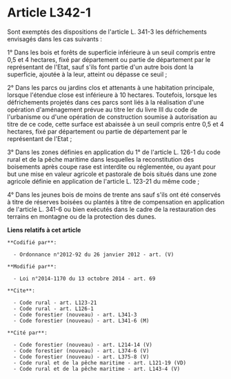# Article L342-1

Sont exemptés des dispositions de l'article L. 341-3 les défrichements envisagés dans les cas suivants :

1° Dans les bois et forêts de superficie inférieure à un seuil compris entre 0,5 et 4 hectares, fixé par département ou
partie de département par le représentant de l'Etat, sauf s'ils font partie d'un autre bois dont la superficie, ajoutée à la
leur, atteint ou dépasse ce seuil ;

2° Dans les parcs ou jardins clos et attenants à une habitation principale, lorsque l'étendue close est inférieure à 10
hectares. Toutefois, lorsque les défrichements projetés dans ces parcs sont liés à la réalisation d'une opération
d'aménagement prévue au titre Ier du livre III du code de l'urbanisme ou d'une opération de construction soumise à
autorisation au titre de ce code, cette surface est abaissée à un seuil compris entre 0,5 et 4 hectares, fixé par département
ou partie de département par le représentant de l'Etat ;

3° Dans les zones définies en application du 1° de l'article L. 126-1 du code rural et de la pêche maritime dans lesquelles
la reconstitution des boisements après coupe rase est interdite ou réglementée, ou ayant pour but une mise en valeur agricole
et pastorale de bois situés dans une zone agricole définie en application de l'article L. 123-21 du même code ;

4° Dans les jeunes bois de moins de trente ans sauf s'ils ont été conservés à titre de réserves boisées ou plantés à titre de
compensation en application de l'article L. 341-6 ou bien exécutés dans le cadre de la restauration des terrains en montagne
ou de la protection des dunes.

**Liens relatifs à cet article**

	**Codifié par**:

	  - Ordonnance n°2012-92 du 26 janvier 2012 - art. (V)

	**Modifié par**:

	  - Loi n°2014-1170 du 13 octobre 2014 - art. 69

	**Cite**:

	  - Code rural - art. L123-21
	  - Code rural - art. L126-1
	  - Code forestier (nouveau) - art. L341-3
	  - Code forestier (nouveau) - art. L341-6 (M)

	**Cité par**:

	  - Code forestier (nouveau) - art. L214-14 (V)
	  - Code forestier (nouveau) - art. L374-6 (V)
	  - Code forestier (nouveau) - art. L375-8 (V)
	  - Code rural et de la pêche maritime - art. L121-19 (VD)
	  - Code rural et de la pêche maritime - art. L143-4 (V)
